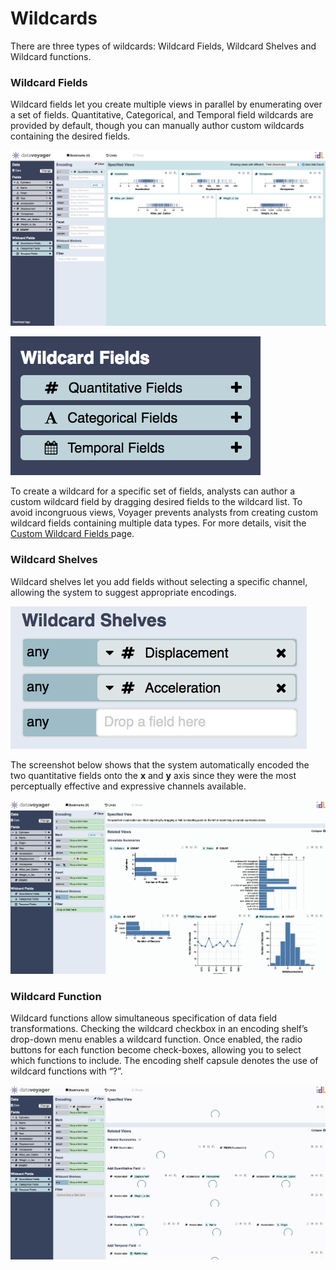 # Wildcards

There are three types of wildcards: Wildcard Fields, Wildcard Shelves and Wildcard functions.

### Wildcard Fields

Wildcard fields let you create multiple views in parallel by enumerating over a set of fields. Quantitative, Categorical, and Temporal field wildcards are provided by default, though you can manually author custom wildcards containing the desired fields.

![](../../.gitbook/assets/screen-shot-2018-05-22-at-1.30.06-pm.png)

![](../../.gitbook/assets/screen-shot-2018-05-22-at-1.30.42-pm.png)

To create a wildcard for a specific set of fields, analysts can author a custom wildcard field by dragging desired fields to the wildcard list. To avoid incongruous views, Voyager prevents analysts from creating custom wildcard fields containing multiple data types. For more details, visit the [Custom Wildcard Fields ](custom-wildcard-fields.md)page.

### Wildcard Shelves

Wildcard shelves let you add fields without selecting a specific channel, allowing the system to suggest appropriate encodings.

![](../../.gitbook/assets/ws.png)

The screenshot below shows that the system automatically encoded the two quantitative fields onto the **x** and **y** axis since they were the most perceptually effective and expressive channels available.

![](../../.gitbook/assets/wsgif.gif)

### Wildcard Function

Wildcard functions allow simultaneous specification of data field transformations. Checking the wildcard checkbox in an encoding shelf’s drop-down menu enables a wildcard function. Once enabled, the radio buttons for each function become check-boxes, allowing you to select which functions to include. The encoding shelf capsule denotes the use of wildcard functions with “?”.

![](../../.gitbook/assets/wildcard_functions.gif)

